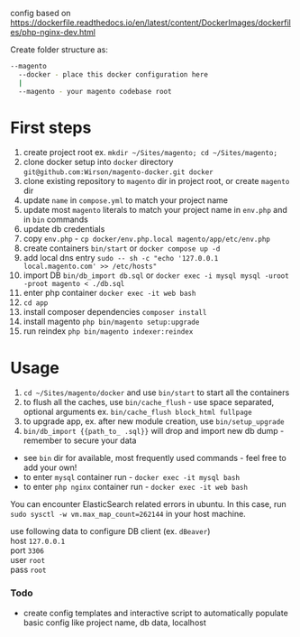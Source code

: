 config based on https://dockerfile.readthedocs.io/en/latest/content/DockerImages/dockerfiles/php-nginx-dev.html

Create folder structure as:
```bash
--magento
  --docker - place this docker configuration here
  |
  --magento - your magento codebase root
```

# First steps
1. create project root ex. `mkdir ~/Sites/magento; cd ~/Sites/magento;`
3. clone docker setup into `docker` directory `git@github.com:Wirson/magento-docker.git docker`
4. clone existing repository to `magento` dir in project root, or create `magento` dir
4. update `name` in `compose.yml` to match your project name
5. update most `magento` literals to match your project name in `env.php` and in `bin` commands
6. update db credentials
4. copy `env.php` - `cp docker/env.php.local magento/app/etc/env.php`
5. create containers `bin/start` or `docker compose up -d`
6. add local dns entry  `sudo -- sh -c "echo '127.0.0.1 local.magento.com' >> /etc/hosts"`
7. import DB `bin/db_import db.sql` or `docker exec -i mysql mysql -uroot -proot magento < ./db.sql`
8. enter php container `docker exec -it web bash`
9. `cd app`
10. install composer dependencies `composer install`
11. install magento `php bin/magento setup:upgrade`
12. run reindex `php bin/magento indexer:reindex`

# Usage
1. `cd ~/Sites/magento/docker` and use `bin/start` to start all the containers
2. to flush all the caches, use `bin/cache_flush` - use space separated, optional arguments ex. `bin/cache_flush block_html fullpage`
3. to upgrade app, ex. after new module creation, use `bin/setup_upgrade`
4. `bin/db_import {{path_to_ .sql}}` will drop and import new db dump - remember to secure your data

* see `bin` dir for available, most frequently used commands - feel free to add your own!
* to enter `mysql` container run - `docker exec -it mysql bash`
* to enter `php nginx` container run - `docker exec -it web bash`

You can encounter ElasticSearch related errors in ubuntu. In this case, run `sudo sysctl -w vm.max_map_count=262144` in your host machine.

use following data to configure DB client (ex. `dBeaver`)  
host `127.0.0.1`  
port `3306`  
user `root`  
pass `root`

### Todo
* create config templates and interactive script to automatically populate basic config like project name, db data, localhost 